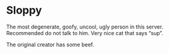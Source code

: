 # Sloppy

The most degenerate, goofy, uncool, ugly person in this server. Recommended do not talk to him. Very nice cat that says “sup”.

The original creator has some beef.
